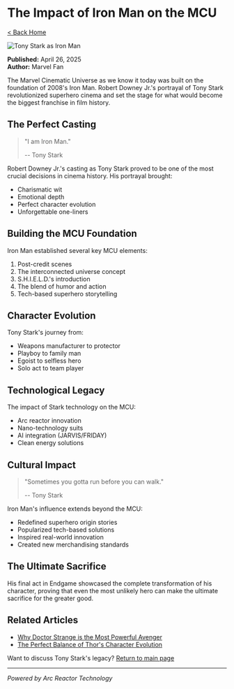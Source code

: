 # The Impact of Iron Man on the MCU

[< Back Home](/)

![Tony Stark as Iron Man](/images/ironman.png)

**Published:** April 26, 2025  
**Author:** Marvel Fan

The Marvel Cinematic Universe as we know it today was built on the foundation of 2008's Iron Man. Robert Downey Jr.'s portrayal of Tony Stark revolutionized superhero cinema and set the stage for what would become the biggest franchise in film history.

## The Perfect Casting

> "I am Iron Man."
>
> -- Tony Stark

Robert Downey Jr.'s casting as Tony Stark proved to be one of the most crucial decisions in cinema history. His portrayal brought:

- Charismatic wit
- Emotional depth
- Perfect character evolution
- Unforgettable one-liners

## Building the MCU Foundation

Iron Man established several key MCU elements:

1. Post-credit scenes
2. The interconnected universe concept
3. S.H.I.E.L.D.'s introduction
4. The blend of humor and action
5. Tech-based superhero storytelling

## Character Evolution

Tony Stark's journey from:
- Weapons manufacturer to protector
- Playboy to family man
- Egoist to selfless hero
- Solo act to team player

## Technological Legacy

The impact of Stark technology on the MCU:
- Arc reactor innovation
- Nano-technology suits
- AI integration (JARVIS/FRIDAY)
- Clean energy solutions

## Cultural Impact

> "Sometimes you gotta run before you can walk."
>
> -- Tony Stark

Iron Man's influence extends beyond the MCU:
- Redefined superhero origin stories
- Popularized tech-based solutions
- Inspired real-world innovation
- Created new merchandising standards

## The Ultimate Sacrifice

His final act in Endgame showcased the complete transformation of his character, proving that even the most unlikely hero can make the ultimate sacrifice for the greater good.

## Related Articles

- [Why Doctor Strange is the Most Powerful Avenger](/blog/strange)
- [The Perfect Balance of Thor's Character Evolution](/blog/thor)

Want to discuss Tony Stark's legacy? [Return to main page](/)

---

*Powered by Arc Reactor Technology*
